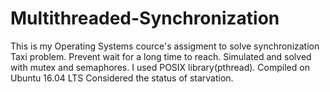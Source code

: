 # Multithreaded-Synchronization

This is my Operating Systems cource's assigment to solve synchronization Taxi problem.
Prevent wait for a long time to reach.
Simulated and solved with mutex and semaphores.
I used POSIX library(pthread).
Compiled on Ubuntu 16.04 LTS
Considered the status of starvation.

